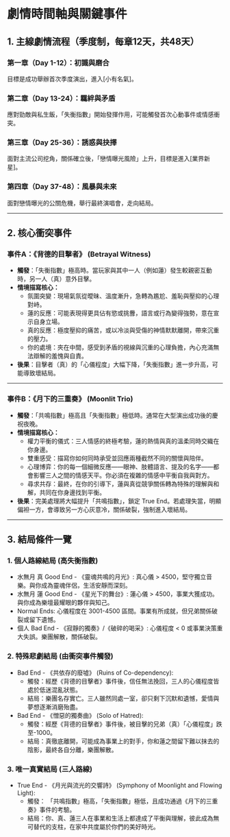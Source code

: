 # 劇情時間軸與關鍵事件

## 1. 主線劇情流程（季度制，每章12天，共48天）

### 第一章（Day 1-12）：初識與磨合
目標是成功舉辦首次季度演出，進入[小有名氣]。

### 第二章（Day 13-24）：羈絆與矛盾
應對勁敵與私生飯，「失衡指數」開始發揮作用，可能觸發首次心動事件或情感衝突。

### 第三章（Day 25-36）：誘惑與抉擇
面對主流公司挖角，關係確立後，「戀情曝光風險」上升，目標是進入[業界新星]。

### 第四章（Day 37-48）：風暴與未來
面對戀情曝光的公關危機，舉行最終演唱會，走向結局。

---

## 2. 核心衝突事件

### 事件A：《背德的目擊者》 (Betrayal Witness)
- **觸發**：「失衡指數」極高時。當玩家與其中一人（例如蓮）發生較親密互動時，另一人（真）意外目擊。
- **情境描寫核心：**
    - 氛圍突變：現場氣氛從曖昧、溫度漸升，急轉為尷尬、羞恥與壓抑的心理對峙。
    - 蓮的反應：可能表現得更具佔有慾或挑釁，語言或行為變得強勢，意在宣示自身立場。
    - 真的反應：極度壓抑的痛苦，或以冷淡與受傷的神情默默離開，帶來沉重的壓力。
    - 你的處境：夾在中間，感受到矛盾的視線與沉重的心理負擔，內心充滿無法辯解的羞愧與自責。
- **後果**：目擊者（真）的「心儀程度」大幅下降，「失衡指數」進一步升高，可能導致壞結局。

---

### 事件B：《月下的三重奏》 (Moonlit Trio)
- **觸發**：「共鳴指數」極高且「失衡指數」極低時。通常在大型演出成功後的慶祝夜晚。
- **情境描寫核心：**
    - 權力平衡的儀式：三人情感的終極考驗，蓮的熱情與真的溫柔同時交織在你身邊。
    - 雙重感受：描寫你如何同時承受並回應兩種截然不同的關懷與陪伴。
    - 心理博弈：你的每一個細微反應——眼神、肢體語言、提及的名字——都會影響三人之間的情感天平。你必須在複雜的情感中平衡自我與對方。
    - 尋求共存：最終，在你的引導下，蓮與真從競爭關係轉為特殊的理解與和解，共同在你身邊找到平衡。
- **後果**：完美處理將大幅提升「共鳴指數」，鎖定 True End。若處理失當，明顯偏袒一方，會導致另一方心灰意冷，關係破裂，強制進入壞結局。

---

## 3. 結局條件一覽

### 1. 個人路線結局 (高失衡指數)
- 水無月 真 Good End - 《靈魂共鳴的月光》: 真心儀 > 4500，堅守獨立音樂。與你成為靈魂伴侶，生活安靜而深刻。
- 水無月 蓮 Good End - 《星光下的舞台》: 蓮心儀 > 4500，事業大獲成功。與你成為樂壇最耀眼的夥伴與知己。
- Normal Ends: 心儀程度在 3001-4500 區間。事業有所成就，但兄弟關係破裂或留下遺憾。
- 個人 Bad End - 《寂靜的獨奏》/《破碎的喝采》: 心儀程度 < 0 或事業決策重大失誤。樂團解散，關係破裂。

### 2. 特殊悲劇結局 (由衝突事件觸發)
- Bad End - 《共依存的廢墟》 (Ruins of Co-dependency):
    - 觸發：經歷《背德的目擊者》事件後，信任無法挽回，三人的心儀程度皆處於低迷混亂狀態。
    - 結局：樂團名存實亡。三人雖然同處一室，卻只剩下沉默和遺憾，愛情與夢想逐漸消磨殆盡。
- Bad End - 《憎惡的獨奏曲》 (Solo of Hatred):
    - 觸發：經歷《背德的目擊者》事件後，被目擊的兄弟（真）「心儀程度」跌至-1000。
    - 結局：真徹底離開，可能成為事業上的對手，你和蓮之間留下難以抹去的陰影，最終各自分離，樂團解散。

### 3. 唯一真實結局 (三人路線)
- True End - 《月光與流光的交響詩》 (Symphony of Moonlight and Flowing Light):
    - 觸發： 「共鳴指數」極高，「失衡指數」極低，且成功通過《月下的三重奏》事件的考驗。
    - 結局：你、真、蓮三人在事業和生活上都達成了平衡與理解，彼此成為無可替代的支柱，在家中共度屬於你們的美好時光。
